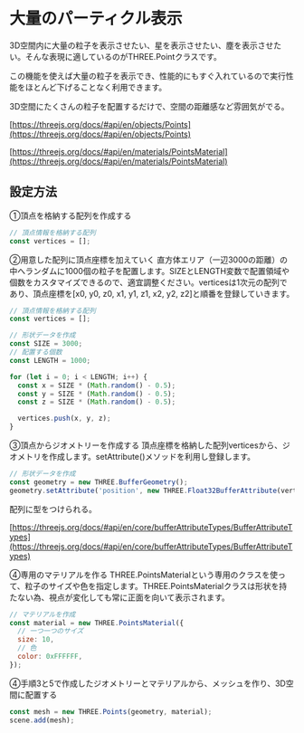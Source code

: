 # 大量のパーティクル表示
3D空間内に大量の粒子を表示させたい、星を表示させたい、塵を表示させたい。そんな表現に適しているのがTHREE.Pointクラスです。

この機能を使えば大量の粒子を表示でき、性能的にもすぐ入れているので実行性能をほとんど下げることなく利用できます。

3D空間にたくさんの粒子を配置するだけで、空間の距離感など雰囲気がでる。

[https://threejs.org/docs/#api/en/objects/Points](https://threejs.org/docs/#api/en/objects/Points)

[https://threejs.org/docs/#api/en/materials/PointsMaterial](https://threejs.org/docs/#api/en/materials/PointsMaterial)

## 設定方法
①頂点を格納する配列を作成する

```js
// 頂点情報を格納する配列
const vertices = [];
```

②用意した配列に頂点座標を加えていく
直方体エリア（一辺3000の距離）の中へランダムに1000個の粒子を配置します。SIZEとLENGTH変数で配置領域や個数をカスタマイズできるので、適宜調整ください。verticesは1次元の配列であり、頂点座標を[x0, y0, z0, x1, y1, z1, x2, y2, z2]と順番を登録していきます。

```js
// 頂点情報を格納する配列
const vertices = [];

// 形状データを作成
const SIZE = 3000;
// 配置する個数
const LENGTH = 1000;

for (let i = 0; i < LENGTH; i++) {
  const x = SIZE * (Math.random() - 0.5);
  const y = SIZE * (Math.random() - 0.5);
  const z = SIZE * (Math.random() - 0.5);

  vertices.push(x, y, z);
}
```

③頂点からジオメトリーを作成する
頂点座標を格納した配列verticesから、ジオメトリを作成します。setAttribute()メソッドを利用し登録します。

```js
// 形状データを作成
const geometry = new THREE.BufferGeometry();
geometry.setAttribute('position', new THREE.Float32BufferAttribute(vertices, 3));
```

配列に型をつけられる。

[https://threejs.org/docs/#api/en/core/bufferAttributeTypes/BufferAttributeTypes](https://threejs.org/docs/#api/en/core/bufferAttributeTypes/BufferAttributeTypes)

④専用のマテリアルを作る
THREE.PointsMaterialという専用のクラスを使って、粒子のサイズや色を指定します。THREE.PointsMaterialクラスは形状を持たない為、視点が変化しても常に正面を向いて表示されます。

```js
// マテリアルを作成
const material = new THREE.PointsMaterial({
  // 一つ一つのサイズ
  size: 10,
  // 色
  color: 0xFFFFFF,
});
```

④手順3と5で作成したジオメトリーとマテリアルから、メッシュを作り、3D空間に配置する

```js
const mesh = new THREE.Points(geometry, material);
scene.add(mesh);
```